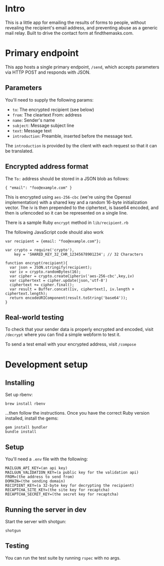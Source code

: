 # Intro

This is a little app for emailing the results of forms to people, without
revealing the recipient's email address, and preventing abuse as a generic
mail relay. Built to drive the contact form at findthemasks.com.

# Primary endpoint

This app hosts a single primary endpoint, `/send`, which accepts parameters
via HTTP POST and responds with JSON.

## Parameters

You'll need to supply the following params:

- `to`: The encrypted recipient (see below)
- `from`: The cleartext From: address
- `name`: Sender's name
- `subject`: Message subject line
- `text`: Message text
- `introduction`: Preamble, inserted before the message text.

The `introduction` is provided by the client with each request so that it can be translated.

## Encrypted address format

The `To:` address should be stored in a JSON blob as follows:

    { "email": "foo@example.com" }

This is encrypted using `aes-256-cbc` (we're using the Openssl implementation)
with a shared key and a random 16-byte initialization vector. The iv is then
prepended to the ciphertext, is base64 encoded, and then is urlencoded so it
can be represented on a single line.

There is a sample Ruby `encrypt` method in `lib/recipient.rb`

The following JavaScript code should also work

    var recipient = {email: "foo@example.com"};

    var crypto = require('crypto'),
        key = 'SHARED_KEY_32_CHR_12345678901234'; // 32 Characters

    function encrypt(recipient){
      var json = JSON.stringify(recipient);
      var iv = crypto.randomBytes(16);
      var cipher = crypto.createCipheriv('aes-256-cbc',key,iv)
      var ciphertext = cipher.update(json,'utf-8')
      ciphertext += cipher.final();
      var result = Buffer.concat([iv, ciphertext], iv.length + ciphertext.length);
      return encodeURIComponent(result.toString('base64'));
    }

## Real-world testing

To check that your sender data is properly encrypted and encoded, visit
`/decrypt` where you can find a simple webform to test it.

To send a test email with your encrypted address, visit `/compose`

# Development setup

## Installing

Set up rbenv:

    brew install rbenv

...then follow the instructions. Once you have the correct Ruby version
installed, install the gems:

    gem install bundler
    bundle install

## Setup

You'll need a `.env` file with the following:

    MAILGUN_API_KEY=(an api key)
    MAILGUN_VALIDATION_KEY=(a public key for the validation api)
    FROM=(the address to send from)
    DOMAIN=(the sending domain)
    RECIPIENT_KEY=(a 32-byte key for decrypting the recipient)
    RECAPTCHA_SITE_KEY=(the site key for recaptcha)
    RECAPTCHA_SECRET_KEY=(the secret key for recaptcha)

## Running the server in dev

Start the server with shotgun:

    shotgun

## Testing

You can run the test suite by running `rspec` with no args.
